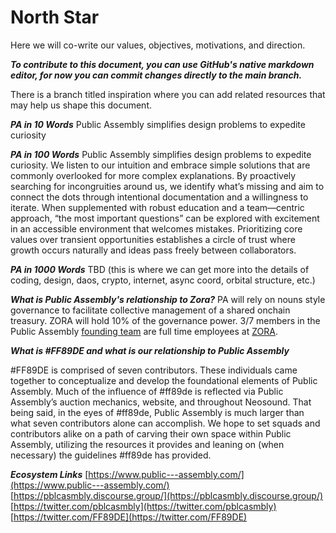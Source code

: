 # North Star
Here we will co-write our values, objectives, motivations, and direction.

***To contribute to this document, you can use GitHub's native markdown editor, for now you can commit changes directly to the main branch.***

There is a branch titled inspiration where you can add related resources that may help us shape this document.

***PA in 10 Words***
Public Assembly simplifies design problems to expedite curiosity 

***PA in 100 Words***
Public Assembly simplifies design problems to expedite curiosity. We listen to our intuition and embrace simple solutions that are commonly overlooked for more complex explanations. By proactively searching for incongruities around us, we identify what’s missing and aim to connect the dots through intentional documentation and a willingness to iterate. When supplemented with robust education and a team—centric approach, “the most important questions” can be explored with excitement in an accessible environment that welcomes mistakes. Prioritizing core values over transient opportunities establishes a circle of trust where growth occurs naturally and ideas pass freely between collaborators.

***PA in 1000 Words***
TBD (this is where we can get more into the details of coding, design, daos, crypto, internet, async coord, orbital structure, etc.)

***What is Public Assembly's relationship to Zora?***
PA will rely on nouns style governance to facilitate collective management of a shared onchain treasury. ZORA will hold 10% of the governance power. 3/7 members in the Public Assembly [founding team](https://twitter.com/FF89DE) are full time employees at [ZORA](https://twitter.com/ourZORA).

***What is #FF89DE and what is our relationship to Public Assembly***

#FF89DE is comprised of seven contributors. These individuals came together to conceptualize and develop the foundational elements of Public Assembly. Much of the influence of #ff89de is reflected via Public Assembly’s auction mechanics, website, and throughout Neosound. That being said, in the eyes of #ff89de, Public Assembly is much larger than what seven contributors alone can accomplish. We hope to set squads and contributors alike on a path of carving their own space within Public Assembly, utilizing the resources it provides and leaning on (when necessary) the guidelines #ff89de has provided.

***Ecosystem Links***
[https://www.public---assembly.com/](https://www.public---assembly.com/)
[https://pblcasmbly.discourse.group/](https://pblcasmbly.discourse.group/)
[https://twitter.com/pblcasmbly](https://twitter.com/pblcasmbly)
[https://twitter.com/FF89DE](https://twitter.com/FF89DE)







